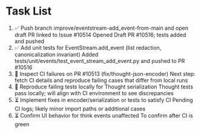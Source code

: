 # Task List

1. ✅ Push branch improve/eventstream-add_event-from-main and open draft PR linked to Issue #10514
Opened Draft PR #10516; tests added and pushed
2. ✅ Add unit tests for EventStream.add_event (list redaction, canonicalization invariant)
Added tests/unit/events/test_event_stream_add_event.py and pushed to PR #10516
3. 🔄 Inspect CI failures on PR #10513 (fix/thought-json-encoder)
Next step: fetch CI details and reproduce failing cases that differ from local runs
4. 🔄 Reproduce failing tests locally for Thought serialization
Thought tests pass locally; will align with CI environment to see discrepancies
5. ⏳ Implement fixes in encoder/serialization or tests to satisfy CI
Pending CI logs; likely minor import paths or additional cases
6. ⏳ Confirm UI behavior for think events unaffected
To confirm after CI is green
